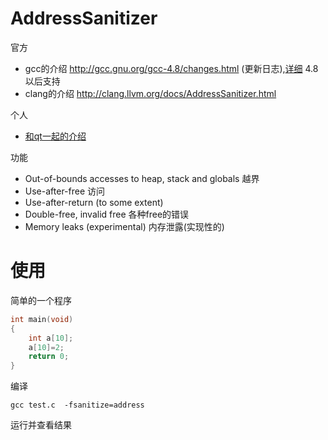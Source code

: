 # AddressSanitizer

官方

* gcc的介绍 http://gcc.gnu.org/gcc-4.8/changes.html (更新日志),[详细](https://code.google.com/p/address-sanitizer/) 4.8以后支持
* clang的介绍 http://clang.llvm.org/docs/AddressSanitizer.html

个人

* [和qt一起的介绍](http://blog.qt.digia.com/blog/2013/04/17/using-gccs-4-8-0-address-sanitizer-with-qt/)

功能

* Out-of-bounds accesses to heap, stack and globals 越界
* Use-after-free 访问
* Use-after-return (to some extent)
* Double-free, invalid free 各种free的错误
* Memory leaks (experimental) 内存泄露(实现性的)

# 使用

简单的一个程序

```c
int main(void)
{
	int a[10];
	a[10]=2;
	return 0;
}
```

编译

    gcc test.c  -fsanitize=address

运行并查看结果
